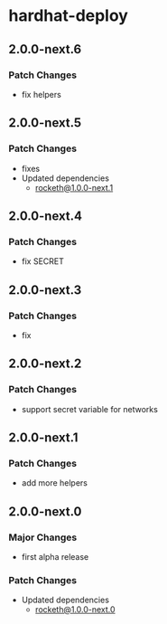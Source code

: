 # hardhat-deploy

## 2.0.0-next.6

### Patch Changes

- fix helpers

## 2.0.0-next.5

### Patch Changes

- fixes
- Updated dependencies
  - rocketh@1.0.0-next.1

## 2.0.0-next.4

### Patch Changes

- fix SECRET

## 2.0.0-next.3

### Patch Changes

- fix

## 2.0.0-next.2

### Patch Changes

- support secret variable for networks

## 2.0.0-next.1

### Patch Changes

- add more helpers

## 2.0.0-next.0

### Major Changes

- first alpha release

### Patch Changes

- Updated dependencies
  - rocketh@1.0.0-next.0
